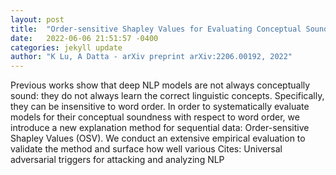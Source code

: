 ```yaml
---
layout: post
title:  "Order-sensitive Shapley Values for Evaluating Conceptual Soundness of NLP Models"
date:   2022-06-06 21:51:57 -0400
categories: jekyll update
author: "K Lu, A Datta - arXiv preprint arXiv:2206.00192, 2022"
---
```

Previous works show that deep NLP models are not always conceptually sound: they do not always learn the correct linguistic concepts. Specifically, they can be insensitive to word order. In order to systematically evaluate models for their conceptual soundness with respect to word order, we introduce a new explanation method for sequential data: Order-sensitive Shapley Values (OSV). We conduct an extensive empirical evaluation to validate the method and surface how well various 
Cites: Universal adversarial triggers for attacking and analyzing NLP